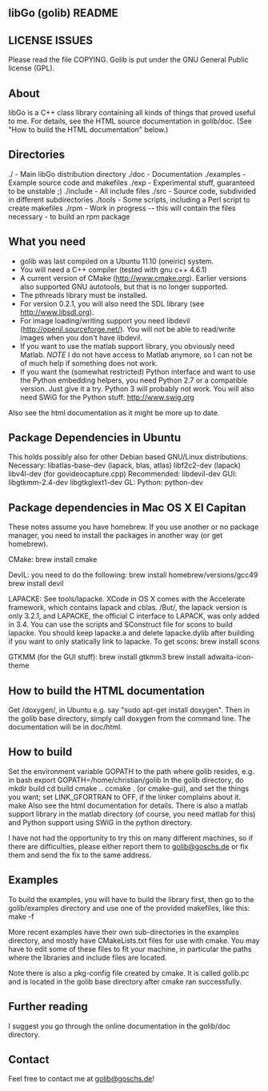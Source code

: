 libGo (golib) README
--------------------

LICENSE ISSUES
--------------
Please read the file COPYING.
Golib is put under the GNU General Public license (GPL).

About
-----
libGo is a C++ class library containing all kinds of 
things that proved useful to me.
For details, see the HTML source documentation in golib/doc.
(See "How to build the HTML documentation" below.)

Directories
-----------
./		- Main libGo distribution directory
./doc		- Documentation
./examples	- Example source code and makefiles
./exp		- Experimental stuff, guaranteed to be unstable ;)
./include	- All include files
./src		- Source code, subdivided in different subdirectories
./tools		- Some scripts, including a Perl script to create makefiles
./rpm		- Work in progress -- this will contain the files necessary
			- to build an rpm package

What you need
-------------
- golib was last compiled on a Ubuntu 11.10 (oneiric) system.
- You will need a C++ compiler (tested with gnu c++ 4.6.1)
- A current version of CMake (http://www.cmake.org). Earlier versions also
  supported GNU autotools, but that is no longer supported.
- The pthreads library must be installed.
- For version 0.2.1, you will also need the SDL library
  (see http://www.libsdl.org).
- For image loading/writing support you need 
  libdevil (http://openil.sourceforge.net/). You will not be able
  to read/write images when you don't have libdevil.
- If you want to use the matlab support library, you obviously
  need Matlab. *NOTE* I do not have access to Matlab anymore,
  so I can not be of much help if something does not work.
- If you want the (somewhat restricted) Python interface and
  want to use the Python embedding helpers, you need Python 2.7
  or a compatible version. Just give it a try. Python 3 will probably
  not work.
  You will also need SWiG for the Python stuff:
  http://www.swig.org

Also see the html documentation as it might be more up to date.
  
Package Dependencies in Ubuntu
------------------------------
This holds possibly also for other Debian based
GNU/Linux distributions.
Necessary:
 libatlas-base-dev (lapack, blas, atlas)
 libf2c2-dev (lapack)
 libv4l-dev (for govideocapture.cpp)
Recommended:
 libdevil-dev
GUI:
 libgtkmm-2.4-dev
 libgtkglext1-dev
GL:
Python:
 python-dev


Package dependencies in Mac OS X El Capitan
-------------------------------------------
These notes assume you have homebrew. If you use another
or no package manager, you need to install the packages
in another way (or get homebrew).

CMake:
 brew install cmake

DevIL: you need to do the following:
 brew install homebrew/versions/gcc49
 brew install devil

LAPACKE: See tools/lapacke.
XCode in OS X comes with the Accelerate framework, which contains
lapack and cblas. /But/, the lapack version is only 3.2.1, and LAPACKE,
the official C interface to LAPACK, was only added in 3.4.
You can use the scripts and SConstruct file for scons to build lapacke.
You should keep lapacke.a and delete lapacke.dylib after building
if you want to only statically link to lapacke.
To get scons:
 brew install scons

GTKMM (for the GUI stuff):
 brew install gtkmm3
 brew install adwaita-icon-theme
 

How to build the HTML documentation
-----------------------------------
Get /doxygen/, in Ubuntu e.g. say "sudo apt-get install doxygen".
Then in the golib base directory, simply call doxygen
from the command line.
The documentation will be in doc/html.


How to build
------------
Set the environment variable GOPATH to the path where golib resides, e.g. in bash
 export GOPATH=/home/christian/golib
In the golib directory, do
 mkdir build
 cd build
 cmake ..
 ccmake . 
   (or cmake-gui), and set the things you want; set LINK_GFORTRAN to OFF, if the linker complains about it.
 make
Also see the html documentation for details.
There is also a matlab support library in the matlab directory
(of course, you need matlab for this) and Python support using SWiG
in the python directory.


I have not had the opportunity to try this on many different machines, 
so if there are difficulties, please either report them to golib@goschs.de
or fix them and send the fix to the same address.

Examples
--------
To build the examples, you will have to build the library first,
then go to the golib/examples directory and use one of the provided makefiles, like this:
make -f <YourChosenMakefile>

More recent examples have their own sub-directories in the examples
directory, and mostly have CMakeLists.txt files for use with cmake.
You may have to edit some of these files to fit your machine, in particular
the paths where the libraries and include files are located.

Note there is also a pkg-config file created by cmake. It is called
 golib.pc
and is located in the golib base directory after cmake ran successfully.


Further reading
---------------
I suggest you go through the online documentation in the golib/doc
directory.

Contact
-------
Feel free to contact me at golib@goschs.de!


